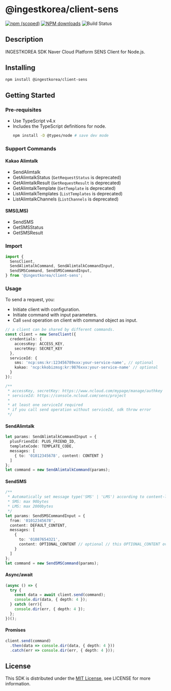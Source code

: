 # @ingestkorea/client-sens

[![npm (scoped)](https://img.shields.io/npm/v/@ingestkorea/client-sens?style=flat-square)](https://www.npmjs.com/package/@ingestkorea/client-sens)
[![NPM downloads](https://img.shields.io/npm/dm/@ingestkorea/client-sens?style=flat-square)](https://www.npmjs.com/package/@ingestkorea/client-sens)
![Build Status](https://codebuild.ap-northeast-2.amazonaws.com/badges?uuid=eyJlbmNyeXB0ZWREYXRhIjoiOTYrKzNDRklOaWJxS2ZoTkZvY05TU2VGVFdxWFlSWE9DZXJTYVBlbCtwc0J5YTcvdUFKRjlSc1RDTHNDV1J4YnhxMmRLaFdIakpSVWN3QzBHQXp0KzdRPSIsIml2UGFyYW1ldGVyU3BlYyI6IjQ1dUtTMlE1UWhmWmFTRGsiLCJtYXRlcmlhbFNldFNlcmlhbCI6MX0%3D&branch=main)

## Description
INGESTKOREA SDK Naver Cloud Platform SENS Client for Node.js.

## Installing
```sh
npm install @ingestkorea/client-sens
```

## Getting Started

### Pre-requisites
+ Use TypeScript v4.x
+ Includes the TypeScript definitions for node.
  ```sh
  npm install -D @types/node # save dev mode
  ```

### Support Commands

#### Kakao Alimtalk
+ SendAlimtalk
+ GetAlimtalkStatus (`GetRequestStatus` is deprecated)
+ GetAlimtalkResult (`GetRequestResult` is deprecated)
+ GetAlimtalkTemplate (`GetTemplate` is deprecated)
+ ListAlimtalkTemplates (`ListTemplates` is deprecated)
+ ListAlimtalkChannels (`ListChannels` is deprecated)

#### SMS(LMS)
+ SendSMS
+ GetSMSStatus
+ GetSMSResult

### Import
```ts
import {
  SensClient,
  SendAlimtalkCommand, SendAlimtalkCommandInput,
  SendSMSCommand, SendSMSCommandInput,
} from '@ingestkorea/client-sens';
```

### Usage
To send a request, you:
+ Initiate client with configuration.
+ Initiate command with input parameters.
+ Call `send` operation on client with command object as input.

```ts
// a client can be shared by different commands.
const client = new SensClient({
  credentials: {
    accessKey: ACCESS_KEY,
    secretKey: SECRET_KEY
  },
  serviceId: {
    sms: 'ncp:sms:kr:123456789xxx:your-service-name', // optional
    kakao: 'ncp:kkobizmsg:kr:9876xxx:your-service-name' // optional
  }
});

/**
 * accessKey, secretKey: https://www.ncloud.com/mypage/manage/authkey
 * serviceId: https://console.ncloud.com/sens/project
 * 
 * at least one serviceId required
 * if you call send operation without serviceId, sdk throw error
 */
```

#### SendAlimtalk
```ts
let params: SendAlimtalkCommandInput = {
  plusFriendId: PLUS_FRIEND_ID,
  templateCode: TEMPLATE_CODE,
  messages: [
    { to: '01012345678', content: CONTENT }
  ]
};
let command = new SendAlimtalkCommand(params);
```

#### SendSMS
```ts
/**
 * Automatically set message type('SMS' | 'LMS') according to content-length(euc-kr)
 * SMS: max 90bytes
 * LMS: max 2000bytes
 */
let params: SendSMSCommandInput = {
  from: '01012345678',
  content: DEFAULT_CONTENT,
  messages: [
    {
      to: '01087654321',
      content: OPTIONAL_CONTENT // optional // this OPTIONAL_CONTENT override above DEFAULT_CONTENT
    }
  ]
};
let command = new SendSMSCommand(params);
```

#### Async/await
```ts
(async () => {
  try {
    const data = await client.send(command);
    console.dir(data, { depth: 4 });
  } catch (err){
    console.dir(err, { depth: 4 });
  };
})();
```

#### Promises
```ts
client.send(command)
  .then(data => console.dir(data, { depth: 4 }))
  .catch(err => console.dir(err, { depth: 4 }));
```

## License
This SDK is distributed under the [MIT License](https://opensource.org/licenses/MIT), see LICENSE for more information.